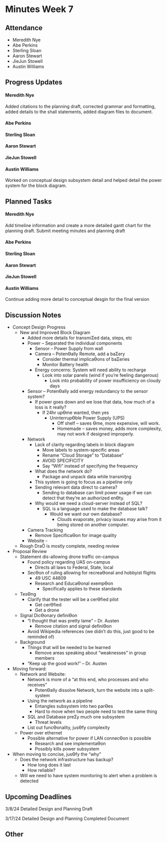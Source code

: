 # Minutes Week 7

## Attendance
   - Meredith Nye
   - Abe Perkins
   - Sterling Sloan
   - Aaron Stewart
   - JieJun Stowell
   - Austin Williams

## Progress Updates
#### Meredith Nye
Added citations to the planning draft, corrected grammar and formatting, added details to the shall statements, added diagram files to document.             
#### Abe Perkins
#### Sterling Sloan
#### Aaron Stewart
#### JieJun Stowell
#### Austin Williams
Worked on conceptual design subsystem detail and helped detail the power system for the block diagram.

## Planned Tasks
#### Meredith Nye
Add timeline information and create a more detailed gantt chart for the planning draft. Submit meeting minutes and planning draft
#### Abe Perkins
#### Sterling Sloan
#### Aaron Stewart
#### JieJun Stowell
#### Austin Williams
Continue adding more detail to conceptual desgin for the final version

## Discussion Notes
- Concept Design Progress
   - New and Improved Block Diagram
      - Added more details for transmiƩed data, steps, etc
      - Power – Separated the individual components
         - Sensor – Power Supply from wall
         - Camera – PotenƟally Remote, add a baƩery
            - Consider thermal implicaƟons of baƩeries
            - Monitor Battery health
         - Energy concerns: System will need ability to recharge
            - Look into solar panels (wind if you’re feeling dangerous)
               - Look into probability of power insufficiency on cloudy days
      - Sensor – PotenƟally add energy redundancy to the sensor system?
         - If power goes down and we lose that data, how much of a loss is it really?
            - If 24hr upƟme wanted, then yes
               - UninterrupƟble Power Supply (UPS)
                  - Off shelf – saves Ɵme, more expensive, will work.
                  - Homemade – saves money, adds more complexity, may not work if designed improperly.
      - Network
         - Lack of clarity regarding labels in block diagram
            - Move labels to system-specific areas
            - Rename “Cloud Storage” to “Database”
            - AVOID SPECIFICITY
            - Say “Wifi” instead of specifying the frequency
         - What does the network do?
            - Package and unpack data while transmiƫng
         - This system is going to focus as a pipeline only
         - Sending relevant data direct to camera?
            - Sending to database can limit power usage if we can detect that they’re an authorized enƟty.
         - Why would we need a cloud-server instead of SQL?
            - SQL is a language used to make the database talk?
               - Would we want our own database?
                  - Clouds evaporate, privacy issues may arise from it being stored on another computer.
      - Camera Tracking
         - Remove SpecificaƟon for image quality
      - Website -
   - Rough DraŌ is mostly complete, needing review
- Proposal Review
   - Statement dis-allowing drone traffic on-campus
      - Found policy regarding UAS on-campus
         - Directs all laws to Federal, State, local
      - SecƟon of ruling allowing for recreaƟonal and hobbyist flights
         - 49 USC 44809
         - Research and EducaƟonal exempƟon
            - Specifically applies to these standards
   - TesƟng
      - Clarify that the tester will be a cerƟfied pilot
         - Get cerƟfied
         - Get a drone
   - Signal DicƟonary definiƟon
      - “I thought that was pretty lame” – Dr. Austen
         - Remove citation and signal definiƟon
      - Avoid Wikipedia references (we didn’t do this, just good to be reminded of)
   - Background
      - Things that will be needed to be learned
         - Remove areas speaking about “weaknesses” in group members
      - “Keep up the good work!” – Dr. Austen
- Moving forward:
   - Network and Website:
      - Network is more of a “at this end, who processes and who receives”
         - PotenƟally dissolve Network, turn the website into a split-system
      - Using the network as a pipeline
         - Entangles subsystem into two parƟes
         - Hard to move when two people need to test the same thing
      - SQL and Database preƩy much one subsystem
         - Threat levels
      - List out funcƟonality, jusƟfy complexity
   - Power over ethernet
      - Possible alternative for power if LAN connecƟon is possible
         - Research and see implementaƟon
         - Possibly kills power subsystem
- When moving to concise, jusƟfy the “why”
   - Does the network infrastructure has backup?
      - How long does it last
      - How reliable?
   - Will we need to have system monitoring to alert when a problem is detected 

## Upcoming Deadlines
3/8/24 Detailed Design and Planning Draft

3/17/24 Detailed Design and Planning Completed Document

## Other

